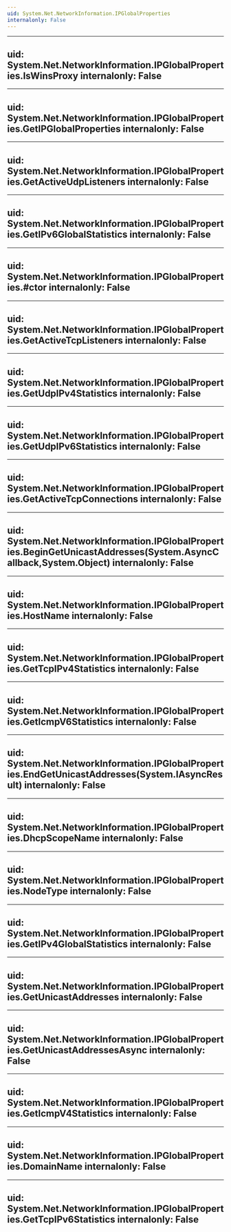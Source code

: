 ```yaml
---
uid: System.Net.NetworkInformation.IPGlobalProperties
internalonly: False
---
```


---
uid: System.Net.NetworkInformation.IPGlobalProperties.IsWinsProxy
internalonly: False
---

---
uid: System.Net.NetworkInformation.IPGlobalProperties.GetIPGlobalProperties
internalonly: False
---

---
uid: System.Net.NetworkInformation.IPGlobalProperties.GetActiveUdpListeners
internalonly: False
---

---
uid: System.Net.NetworkInformation.IPGlobalProperties.GetIPv6GlobalStatistics
internalonly: False
---

---
uid: System.Net.NetworkInformation.IPGlobalProperties.#ctor
internalonly: False
---

---
uid: System.Net.NetworkInformation.IPGlobalProperties.GetActiveTcpListeners
internalonly: False
---

---
uid: System.Net.NetworkInformation.IPGlobalProperties.GetUdpIPv4Statistics
internalonly: False
---

---
uid: System.Net.NetworkInformation.IPGlobalProperties.GetUdpIPv6Statistics
internalonly: False
---

---
uid: System.Net.NetworkInformation.IPGlobalProperties.GetActiveTcpConnections
internalonly: False
---

---
uid: System.Net.NetworkInformation.IPGlobalProperties.BeginGetUnicastAddresses(System.AsyncCallback,System.Object)
internalonly: False
---

---
uid: System.Net.NetworkInformation.IPGlobalProperties.HostName
internalonly: False
---

---
uid: System.Net.NetworkInformation.IPGlobalProperties.GetTcpIPv4Statistics
internalonly: False
---

---
uid: System.Net.NetworkInformation.IPGlobalProperties.GetIcmpV6Statistics
internalonly: False
---

---
uid: System.Net.NetworkInformation.IPGlobalProperties.EndGetUnicastAddresses(System.IAsyncResult)
internalonly: False
---

---
uid: System.Net.NetworkInformation.IPGlobalProperties.DhcpScopeName
internalonly: False
---

---
uid: System.Net.NetworkInformation.IPGlobalProperties.NodeType
internalonly: False
---

---
uid: System.Net.NetworkInformation.IPGlobalProperties.GetIPv4GlobalStatistics
internalonly: False
---

---
uid: System.Net.NetworkInformation.IPGlobalProperties.GetUnicastAddresses
internalonly: False
---

---
uid: System.Net.NetworkInformation.IPGlobalProperties.GetUnicastAddressesAsync
internalonly: False
---

---
uid: System.Net.NetworkInformation.IPGlobalProperties.GetIcmpV4Statistics
internalonly: False
---

---
uid: System.Net.NetworkInformation.IPGlobalProperties.DomainName
internalonly: False
---

---
uid: System.Net.NetworkInformation.IPGlobalProperties.GetTcpIPv6Statistics
internalonly: False
---
